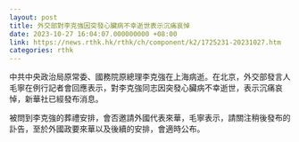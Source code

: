 ```yaml
---
layout: post
title: 外交部對李克強因突發心臟病不幸逝世表示沉痛哀悼
date: 2023-10-27 16:04:07.000000000 +08:00
link: https://news.rthk.hk/rthk/ch/component/k2/1725231-20231027.htm
categories: rthk
---
```


中共中央政治局原常委、國務院原總理李克強在上海病逝。在北京，外交部發言人毛寧在例行記者會回應表示，對李克強同志因突發心臟病不幸逝世，表示沉痛哀悼，新華社已經發布消息。

被問到李克強的葬禮安排，會否邀請外國代表來華，毛寧表示，請關注稍後發布的訃告，至於外國政要來華以及後續的安排，會適時公布。
